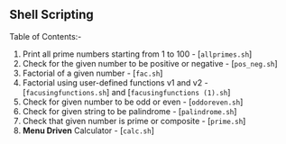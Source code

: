 ## Shell Scripting

Table of Contents:-

1. Print all prime numbers starting from 1 to 100 - [`allprimes.sh`]
2. Check for the given number to be positive or negative - [`pos_neg.sh`]
3. Factorial of a given number - [`fac.sh`]
4. Factorial using user-defined functions v1 and v2 - [`facusingfunctions.sh`] and [`facusingfunctions (1).sh`]
5. Check for given number to be odd or even - [`oddoreven.sh`]
6. Check for given string to be palindrome - [`palindrome.sh`]
7. Check that given number is prime or composite - [`prime.sh`]
8. **Menu Driven** Calculator - [`calc.sh`]
